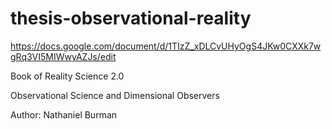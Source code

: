 # thesis-observational-reality

https://docs.google.com/document/d/1TIzZ_xDLCvUHyOgS4JKw0CXXk7wgRq3VI5MIWwyAZJs/edit

Book of Reality
Science 2.0



Observational Science and 
Dimensional Observers






Author: Nathaniel Burman

